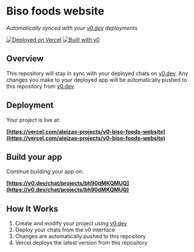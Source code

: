 # Biso foods website

*Automatically synced with your [v0.dev](https://v0.dev) deployments*

[![Deployed on Vercel](https://img.shields.io/badge/Deployed%20on-Vercel-black?style=for-the-badge&logo=vercel)](https://vercel.com/aleizas-projects/v0-biso-foods-website)
[![Built with v0](https://img.shields.io/badge/Built%20with-v0.dev-black?style=for-the-badge)](https://v0.dev/chat/projects/bh90dMKQMUQ)

## Overview

This repository will stay in sync with your deployed chats on [v0.dev](https://v0.dev).
Any changes you make to your deployed app will be automatically pushed to this repository from [v0.dev](https://v0.dev).

## Deployment

Your project is live at:

**[https://vercel.com/aleizas-projects/v0-biso-foods-website](https://vercel.com/aleizas-projects/v0-biso-foods-website)**

## Build your app

Continue building your app on:

**[https://v0.dev/chat/projects/bh90dMKQMUQ](https://v0.dev/chat/projects/bh90dMKQMUQ)**

## How It Works

1. Create and modify your project using [v0.dev](https://v0.dev)
2. Deploy your chats from the v0 interface
3. Changes are automatically pushed to this repository
4. Vercel deploys the latest version from this repository